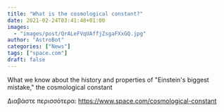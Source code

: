 ```yaml
---
title: "What is the cosmological constant?"
date: 2021-02-24T03:41:48+01:00
images:
  - "images/post/QrALeFVqUAffjZsgaFXxGQ.jpg"
author: "AstroBot"
categories: ["News"]
tags: ["space.com"]
draft: false
---
```


What we know about the history and properties of "Einstein's biggest mistake," the cosmological constant 

Διαβάστε περισσότερα: https://www.space.com/cosmological-constant

